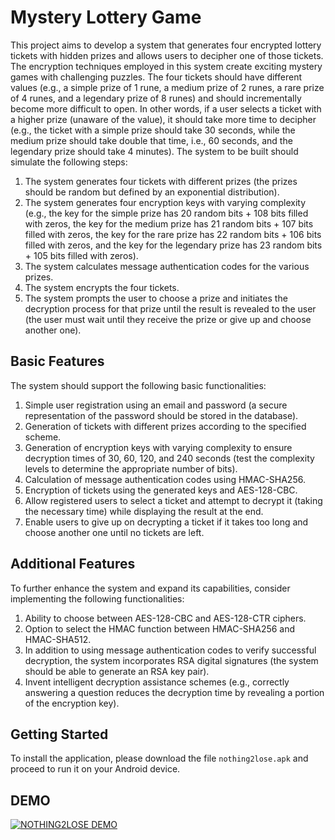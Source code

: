 # Mystery Lottery Game

This project aims to develop a system that generates four encrypted lottery tickets with hidden prizes and allows users to decipher one of those tickets. The encryption techniques employed in this system create exciting mystery games with challenging puzzles. The four tickets should have different values (e.g., a simple prize of 1 rune, a medium prize of 2 runes, a rare prize of 4 runes, and a legendary prize of 8 runes) and should incrementally become more difficult to open. In other words, if a user selects a ticket with a higher prize (unaware of the value), it should take more time to decipher (e.g., the ticket with a simple prize should take 30 seconds, while the medium prize should take double that time, i.e., 60 seconds, and the legendary prize should take 4 minutes). The system to be built should simulate the following steps:

1. The system generates four tickets with different prizes (the prizes should be random but defined by an exponential distribution).
2. The system generates four encryption keys with varying complexity (e.g., the key for the simple prize has 20 random bits + 108 bits filled with zeros, the key for the medium prize has 21 random bits + 107 bits filled with zeros, the key for the rare prize has 22 random bits + 106 bits filled with zeros, and the key for the legendary prize has 23 random bits + 105 bits filled with zeros).
3. The system calculates message authentication codes for the various prizes.
4. The system encrypts the four tickets.
5. The system prompts the user to choose a prize and initiates the decryption process for that prize until the result is revealed to the user (the user must wait until they receive the prize or give up and choose another one).

## Basic Features

The system should support the following basic functionalities:

1. Simple user registration using an email and password (a secure representation of the password should be stored in the database).
2. Generation of tickets with different prizes according to the specified scheme.
3. Generation of encryption keys with varying complexity to ensure decryption times of 30, 60, 120, and 240 seconds (test the complexity levels to determine the appropriate number of bits).
4. Calculation of message authentication codes using HMAC-SHA256.
5. Encryption of tickets using the generated keys and AES-128-CBC.
6. Allow registered users to select a ticket and attempt to decrypt it (taking the necessary time) while displaying the result at the end.
7. Enable users to give up on decrypting a ticket if it takes too long and choose another one until no tickets are left.

## Additional Features

To further enhance the system and expand its capabilities, consider implementing the following functionalities:

1. Ability to choose between AES-128-CBC and AES-128-CTR ciphers.
2. Option to select the HMAC function between HMAC-SHA256 and HMAC-SHA512.
3. In addition to using message authentication codes to verify successful decryption, the system incorporates RSA digital signatures (the system should be able to generate an RSA key pair).
4. Invent intelligent decryption assistance schemes (e.g., correctly answering a question reduces the decryption time by revealing a portion of the encryption key).

## Getting Started

To install the application, please download the file `nothing2lose.apk` and proceed to run it on your Android device.

## DEMO

[![NOTHING2LOSE DEMO](http://img.youtube.com/vi/UfifT17lb00/0.jpg)](https://www.youtube.com/watch?v=UfifT17lb00 "Watch on Youtube")
